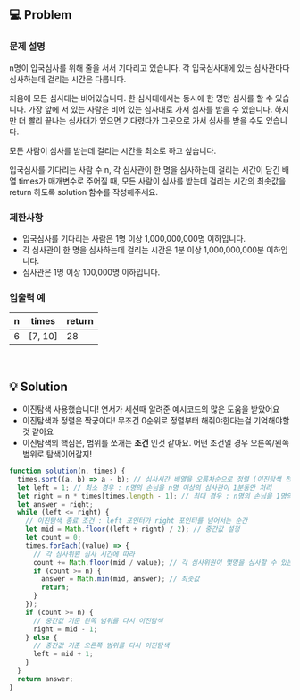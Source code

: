 ## 💻 Problem

### **문제 설명**

n명이 입국심사를 위해 줄을 서서 기다리고 있습니다. 각 입국심사대에 있는 심사관마다 심사하는데 걸리는 시간은 다릅니다.

처음에 모든 심사대는 비어있습니다. 한 심사대에서는 동시에 한 명만 심사를 할 수 있습니다. 가장 앞에 서 있는 사람은 비어 있는 심사대로 가서 심사를 받을 수 있습니다. 하지만 더 빨리 끝나는 심사대가 있으면 기다렸다가 그곳으로 가서 심사를 받을 수도 있습니다.

모든 사람이 심사를 받는데 걸리는 시간을 최소로 하고 싶습니다.

입국심사를 기다리는 사람 수 n, 각 심사관이 한 명을 심사하는데 걸리는 시간이 담긴 배열 times가 매개변수로 주어질 때, 모든 사람이 심사를 받는데 걸리는 시간의 최솟값을 return 하도록 solution 함수를 작성해주세요.

### 제한사항

- 입국심사를 기다리는 사람은 1명 이상 1,000,000,000명 이하입니다.
- 각 심사관이 한 명을 심사하는데 걸리는 시간은 1분 이상 1,000,000,000분 이하입니다.
- 심사관은 1명 이상 100,000명 이하입니다.

### 입출력 예

| n   | times   | return |
| --- | ------- | ------ |
| 6   | [7, 10] | 28     |

<br/>

## 💡 Solution

- 이진탐색 사용했습니다! 연서가 세션때 알려준 예시코드의 많은 도움을 받았어요
- 이진탐색과 정렬은 짝궁이다! 무조건 0순위로 정렬부터 해줘야한다는걸 기억해야할 것 같아요
- 이진탐색의 핵심은, 범위를 쪼개는 **조건** 인것 같아요. 어떤 조건일 경우 오른쪽/왼쪽 범위로 탐색이어갈지!

```js
function solution(n, times) {
  times.sort((a, b) => a - b); // 심사시간 배열을 오름차순으로 정렬 (이진탐색 전 필수코스)
  let left = 1; // 최소 경우 : n명의 손님을 n명 이상의 심사관이 1분동안 처리
  let right = n * times[times.length - 1]; // 최대 경우 : n명의 손님을 1명의 심사관이 최대시간동안 처리
  let answer = right;
  while (left <= right) {
    // 이진탐색 종료 조건 : left 포인터가 right 포인터를 넘어서는 순간
    let mid = Math.floor((left + right) / 2); // 중간값 설정
    let count = 0;
    times.forEach((value) => {
      // 각 심사위원 심사 시간에 따라
      count += Math.floor(mid / value); // 각 심사위원이 몇명을 심사할 수 있는지 count
      if (count >= n) {
        answer = Math.min(mid, answer); // 최솟값
        return;
      }
    });
    if (count >= n) {
      // 중간값 기준 왼쪽 범위를 다시 이진탐색
      right = mid - 1;
    } else {
      // 중간값 기준 오른쪽 범위를 다시 이진탐색
      left = mid + 1;
    }
  }
  return answer;
}
```
